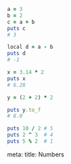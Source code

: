 ```ruby
a = 3
b = 2
c = a + b
puts c
# 3

local d = a - b
puts d
# -1

x = 3.14 * 2 
puts x
# 6.28

y = (2 + 2) * 2 

puts y.to_f
# 8.0

puts 10 / 2 # 5
puts 2 ^ 3  # 4
puts 5 % 2  # 1
```

<route lang="yaml">
meta:
  title: Numbers
</route>
